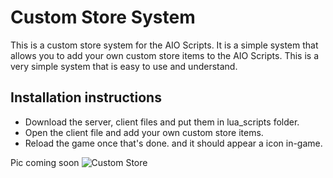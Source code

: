 # Custom Store System

This is a custom store system for the AIO Scripts. It is a simple system that allows you to add your own custom store items to the AIO Scripts. This is a very simple system that is easy to use and understand.

## Installation instructions

* Download the server, client files and put them in lua_scripts folder.
* Open the client file and add your own custom store items.
* Reload the game once that's done. and it should appear a icon in-game.

Pic coming soon
![Custom Store](old/customstore.png)
